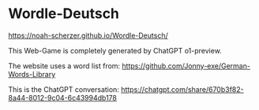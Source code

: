 # Wordle-Deutsch
https://noah-scherzer.github.io/Wordle-Deutsch/

This Web-Game is completely generated by ChatGPT o1-preview.

The website uses a word list from: https://github.com/Jonny-exe/German-Words-Library

This is the ChatGPT conversation:
https://chatgpt.com/share/670b3f82-8a44-8012-9c04-6c43994db178